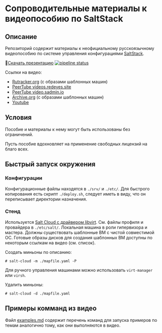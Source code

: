 # Сопроводительные материалы к видеопособию по SaltStack

## Описание

Репозиторий содержит материалы к неофициальному русскоязычному видеопособию по
системе управления конфигурациями [SaltStack](https://docs.saltproject.io).

:link:[Скачать
презентацию](https://bergentroll-docs.gitlab.io/saltstack-tutorial/saltstack_tutorial_slides.pdf)
[![pipeline
status](https://gitlab.com/bergentroll-docs/saltstack-tutorial/badges/main/pipeline.svg)](https://gitlab.com/bergentroll-docs/saltstack-tutorial/-/commits/main)

Ссылки на видео:

  - [Rutracker.org](https://rutracker.org/forum/viewtopic.php?t=6230652) (с
    образами шаблонных машин)
  - [PeerTube
    videos.redeyes.site](https://videos.redeyes.site/w/4QWvHfk8zC5kpDdUqRtHwW)
  - [PeerTube
    video.sadmin.io](https://video.sadmin.io/w/kxhS9MrJF8NY3sLga7Ju5o)
  - [Archive.org](https://archive.org/details/saltstack-tutorial) (с
    образами шаблонных машин)
  - [Youtube](https://youtu.be/6zY41M2anrY)

## Условия

Пособие и материалы к нему могут быть использованы без ограничений.

Пусть пособие вдохновляет на применение свободных лицензий на благо всех.

## Быстрый запуск окружения

### Конфигурации

Конфигурационные файлы находятся в `./srv/` и `./etc/`. Для быстрого
копирования есть скрипт `./deploy.sh`, следует иметь в виду, что он
переписывает директории назначения.

### Стенд

Используется [Salt Cloud с драйвером libvirt](
https://docs.saltproject.io/en/latest/topics/cloud/libvirt.html). См.
файлы профиля и провайдера в `./etc/salt/`. Локальная машина в роли гипервизора
и мастера. Должны существовать шаблонные ВМ с чистой совместимой ОС. Готовые образы
дисков для создания шаблонных ВМ доступны по некоторым ссылкам на видео (см. список).

Создать миньоны по описанию:
```
# salt-cloud -m ./mapfile.yaml -P
```

Для ручного управления машинами можно использовать `virt-manager` или `virsh`. 

Удалить миньоны:
```
# salt-cloud -d ./mapfile.yaml
```

## Примеры комманд из видео

Файл [examples.md](./examples.md) содержит перечень команд для запуска примеров по
темам аналогично тому, как они выполняются в видео.
